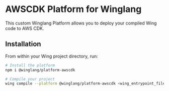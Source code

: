 # AWSCDK Platform for Winglang

This custom Winglang Platform allows you to deploy your compiled Wing code to AWS CDK.

## Installation

From within your Wing project directory, run:
```bash
# Install the platform
npm i @winglang/platform-awscdk

# Compile your project
wing compile --platform @winglang/platform-awscdk <wing_entrypoint_file>
```